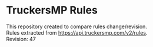# TruckersMP Rules

This repository created to compare rules change/revision.  
Rules extracted from https://api.truckersmp.com/v2/rules.  
Revision: 47

